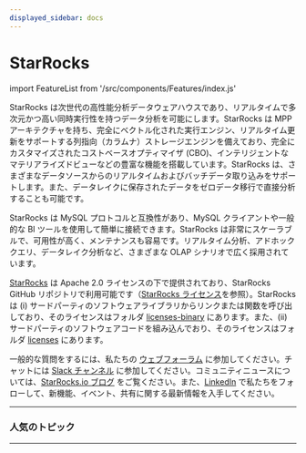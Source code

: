 ```yaml
---
displayed_sidebar: docs
---
```


# StarRocks

import FeatureList from '/src/components/Features/index.js'

StarRocks は次世代の高性能分析データウェアハウスであり、リアルタイムで多次元かつ高い同時実行性を持つデータ分析を可能にします。StarRocks は MPP アーキテクチャを持ち、完全にベクトル化された実行エンジン、リアルタイム更新をサポートする列指向（カラムナ）ストレージエンジンを備えており、完全にカスタマイズされたコストベースオプティマイザ (CBO)、インテリジェントなマテリアライズドビューなどの豊富な機能を搭載しています。StarRocks は、さまざまなデータソースからのリアルタイムおよびバッチデータ取り込みをサポートします。また、データレイクに保存されたデータをゼロデータ移行で直接分析することも可能です。

StarRocks は MySQL プロトコルと互換性があり、MySQL クライアントや一般的な BI ツールを使用して簡単に接続できます。StarRocks は非常にスケーラブルで、可用性が高く、メンテナンスも容易です。リアルタイム分析、アドホッククエリ、データレイク分析など、さまざまな OLAP シナリオで広く採用されています。

[StarRocks](https://github.com/StarRocks/starrocks/tree/main) は Apache 2.0 ライセンスの下で提供されており、StarRocks GitHub リポジトリで利用可能です（[StarRocks ライセンス](https://github.com/StarRocks/starrocks/blob/main/LICENSE.txt)を参照）。StarRocks は (i) サードパーティのソフトウェアライブラリからリンクまたは関数を呼び出しており、そのライセンスはフォルダ [licenses-binary](https://github.com/StarRocks/starrocks/tree/main/licenses-binary) にあります。また、(ii) サードパーティのソフトウェアコードを組み込んでおり、そのライセンスはフォルダ [licenses](https://github.com/StarRocks/starrocks/tree/main/licenses) にあります。

一般的な質問をするには、私たちの [ウェブフォーラム](https://forum.starrocks.io/) に参加してください。チャットには [Slack チャンネル](https://try.starrocks.com/join-starrocks-on-slack) に参加してください。コミュニティニュースについては、[StarRocks.io ブログ](https://www.starrocks.io/blog) をご覧ください。また、[LinkedIn](https://www.linkedin.com/company/starrocks) で私たちをフォローして、新機能、イベント、共有に関する最新情報を入手してください。

---

### 人気のトピック

<FeatureList language="Japanese" />

---